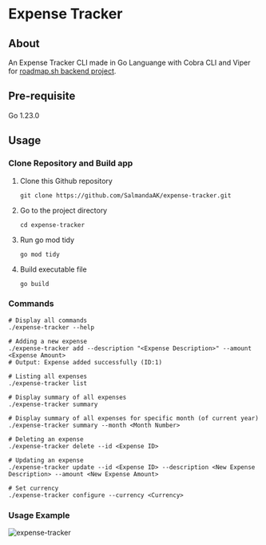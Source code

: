 # Expense Tracker

## About
An Expense Tracker CLI made in Go Languange with Cobra CLI and Viper for [roadmap.sh backend project](https://roadmap.sh/projects/expense-tracker).

## Pre-requisite
Go 1.23.0

## Usage
### Clone Repository and Build app
1. Clone this Github repository
   ```
   git clone https://github.com/SalmandaAK/expense-tracker.git
   ```
2. Go to the project directory
   ```
   cd expense-tracker
   ```
3. Run go mod tidy
   ```
   go mod tidy
   ```
4. Build executable file
   ```
   go build
   ```

### Commands
```
# Display all commands
./expense-tracker --help

# Adding a new expense
./expense-tracker add --description "<Expense Description>" --amount <Expense Amount>
# Output: Expense added successfully (ID:1)

# Listing all expenses
./expense-tracker list

# Display summary of all expenses
./expense-tracker summary

# Display summary of all expenses for specific month (of current year)
./expense-tracker summary --month <Month Number>

# Deleting an expense
./expense-tracker delete --id <Expense ID>

# Updating an expense
./expense-tracker update --id <Expense ID> --description <New Expense Description> --amount <New Expense Amount>

# Set currency
./expense-tracker configure --currency <Currency>
```

### Usage Example
![expense-tracker](https://github.com/user-attachments/assets/320eff0d-019a-4e6e-ad42-bd7b5104e621)

